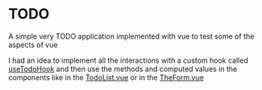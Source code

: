 # TODO

A simple very TODO application implemented with vue to test some of the aspects of vue

I had an idea to implement all the interactions with a custom hook called [useTodoHook](./src/hooks/todoStore.js) and then use the methods and computed values in the components like in the [TodoList.vue](./src/components/TodoList.vue#17) or in the [TheForm.vue](./src/components/TheForm.vue#13)
